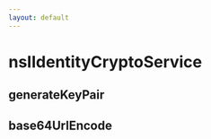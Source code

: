 ```yaml
---
layout: default
---
```


# nsIIdentityCryptoService #

## generateKeyPair ##

## base64UrlEncode ##
